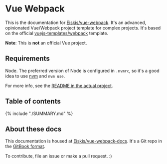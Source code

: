 
# Vue Webpack

This is the documentation for [Eiskis/vue-webpack](https://github.com/Eiskis/vue-webpack). It's an advanced, opinionated Vue/Webpack project template for complex projects. It's based on the official [vuejs-templates/webpack](https://github.com/vuejs-templates/webpack) template.

**Note**: This is **not** an official Vue project.

## Requirements

Node. The preferred version of Node is configured in `.nvmrc`, so it's a good idea to use [nvm](https://github.com/creationix/nvm) and `nvm use`.

For more info, see the [README in the actual project](https://github.com/Eiskis/vue-webpack).

## Table of contents

{% include "./SUMMARY.md" %}

## About these docs

This documentation is housed at [Eiskis/vue-webpack-docs](https://github.com/Eiskis/vue-webpack-docs). It's a Git repo in the [GitBook format](https://toolchain.gitbook.com/structure.html).

To contribute, file an issue or make a pull request. :)
